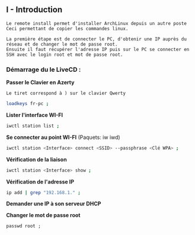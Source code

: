 ## I - Introduction 
```
Le remote install permet d'installer ArchLinux depuis un autre poste
Ceci permettant de copier les commandes linux.

La première étape est de connecter le PC, d'obtenir une IP auprès du réseau et de changer le mot de passe root.
Ensuite il faut récupérer l'adresse IP puis sur le PC se connecter en SSH avec le login root et mot de passe root.
```


### Démarrage du le LiveCD :


**Passer le Clavier en Azerty**

`Le tiret correspond à ) sur le clavier Qwerty`
```bash
loadkeys fr-pc ;
```

**Lister l'interface WI-FI**
```bash
iwctl station list ;
```

**Se connecter au point WI-FI** (Paquets: iw iwd)
```bash
iwctl station <Interface> connect <SSID> --passphrase <Clé WPA> ;
```

**Vérification de la liaison**
```bash
iwctl station <Interface> show ;
```


**Vérification de l'adresse IP**
```bash
ip add | grep "192.168.1." ;
```

**Demander une IP à son serveur DHCP**

**Changer le mot de passe root**
```
passwd root ;
```
